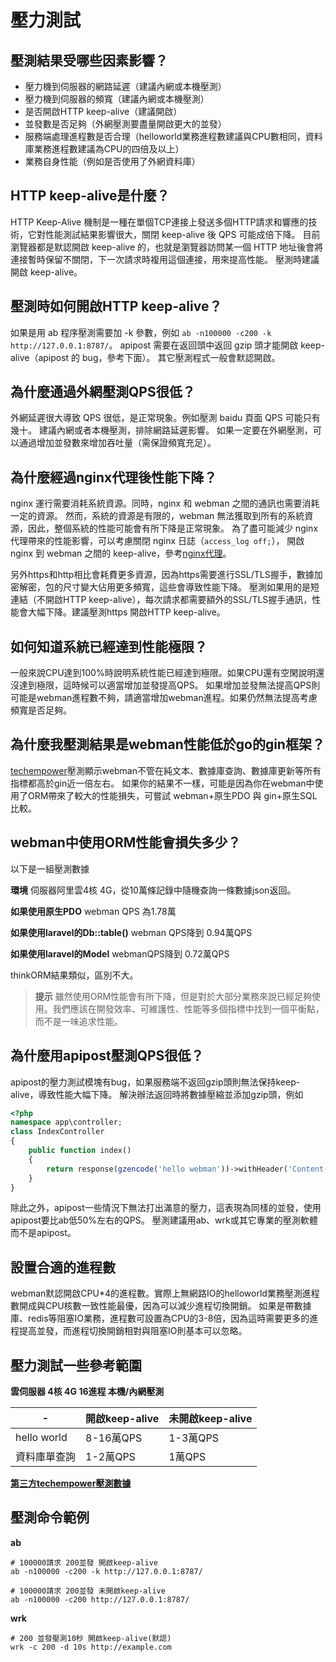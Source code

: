 # 壓力測試

## 壓測結果受哪些因素影響？
* 壓力機到伺服器的網路延遲（建議內網或本機壓測）
* 壓力機到伺服器的頻寬（建議內網或本機壓測）
* 是否開啟HTTP keep-alive（建議開啟）
* 並發數是否足夠（外網壓測要盡量開啟更大的並發）
* 服務端處理進程數是否合理（helloworld業務進程數建議與CPU數相同，資料庫業務進程數建議為CPU的四倍及以上）
* 業務自身性能（例如是否使用了外網資料庫）

## HTTP keep-alive是什麼？
HTTP Keep-Alive 機制是一種在單個TCP連接上發送多個HTTP請求和響應的技術，它對性能測試結果影響很大，關閉 keep-alive 後 QPS 可能成倍下降。
目前瀏覽器都是默認開啟 keep-alive 的，也就是瀏覽器訪問某一個 HTTP 地址後會將連接暫時保留不關閉，下一次請求時複用這個連接，用來提高性能。
壓測時建議開啟 keep-alive。

## 壓測時如何開啟HTTP keep-alive？
如果是用 ab 程序壓測需要加 -k 參數，例如 `ab -n100000 -c200 -k http://127.0.0.1:8787/`。
apipost 需要在返回頭中返回 gzip 頭才能開啟 keep-alive（apipost 的 bug，參考下面）。
其它壓測程式一般會默認開啟。

## 為什麼通過外網壓測QPS很低？
外網延遲很大導致 QPS 很低，是正常現象。例如壓測 baidu 頁面 QPS 可能只有幾十。
建議內網或者本機壓測，排除網路延遲影響。
如果一定要在外網壓測，可以通過增加並發數來增加吞吐量（需保證頻寬充足）。

## 為什麼經過nginx代理後性能下降？
nginx 運行需要消耗系統資源。同時，nginx 和 webman 之間的通訊也需要消耗一定的資源。
然而，系統的資源是有限的，webman 無法獲取到所有的系統資源，因此，整個系統的性能可能會有所下降是正常現象。
為了盡可能減少 nginx 代理帶來的性能影響，可以考慮關閉 nginx 日誌（`access_log off;`），
開啟 nginx 到 webman 之間的 keep-alive，參考[nginx代理](nginx-proxy.md)。

另外https和http相比會耗費更多資源，因為https需要進行SSL/TLS握手，數據加密解密，包的尺寸變大佔用更多頻寬，這些會導致性能下降。
壓測如果用的是短連結（不開啟HTTP keep-alive），每次請求都需要額外的SSL/TLS握手通訊，性能會大幅下降。建議壓測https 開啟HTTP keep-alive。

## 如何知道系統已經達到性能極限？
一般來說CPU達到100%時說明系統性能已經達到極限。如果CPU還有空閑說明還沒達到極限，這時候可以適當增加並發提高QPS。
如果增加並發無法提高QPS則可能是webman進程數不夠，請適當增加webman進程。如果仍然無法提高考慮頻寬是否足夠。

## 為什麼我壓測結果是webman性能低於go的gin框架？
[techempower](https://www.techempower.com/benchmarks/#section=data-r21&hw=ph&test=db&l=zijnjz-6bj&a=2&f=1ekg-cbcw-2t4w-27wr68-pc0-iv9slc-0-1ekgw-39g-kxs00-o0zk-5jsetl-2x8doc-2)壓測顯示webman不管在純文本、數據庫查詢、數據庫更新等所有指標都高於gin近一倍左右。
如果你的結果不一樣，可能是因為你在webman中使用了ORM帶來了較大的性能損失，可嘗試 webman+原生PDO 與 gin+原生SQL 比較。

## webman中使用ORM性能會損失多少？
以下是一組壓測數據

**環境**
伺服器阿里雲4核 4G，從10萬條記錄中隨機查詢一條數據json返回。

**如果使用原生PDO**
webman QPS 為1.78萬

**如果使用laravel的Db::table()**
webman QPS降到 0.94萬QPS

**如果使用laravel的Model**
webmanQPS降到 0.72萬QPS

thinkORM結果類似，區別不大。

> **提示**
> 雖然使用ORM性能會有所下降，但是對於大部分業務來說已經足夠使用。我們應該在開發效率、可維護性、性能等多個指標中找到一個平衡點，而不是一味追求性能。

## 為什麼用apipost壓測QPS很低？
apipost的壓力測試模塊有bug，如果服務端不返回gzip頭則無法保持keep-alive，導致性能大幅下降。
解決辦法返回時將數據壓縮並添加gzip頭，例如
```php
<?php
namespace app\controller;
class IndexController
{
    public function index()
    {
        return response(gzencode('hello webman'))->withHeader('Content-Encoding', 'gzip');
    }
}
```
除此之外，apipost一些情況下無法打出滿意的壓力，這表現為同樣的並發，使用apipost要比ab低50%左右的QPS。
壓測建議用ab、wrk或其它專業的壓測軟體而不是apipost。

## 設置合適的進程數
webman默認開啟CPU*4的進程數。實際上無網路IO的helloworld業務壓測進程數開成與CPU核數一致性能最優，因為可以減少進程切換開銷。
如果是帶數據庫、redis等阻塞IO業務，進程數可設置為CPU的3-8倍，因為這時需要更多的進程提高並發，而進程切換開銷相對與阻塞IO則基本可以忽略。

## 壓力測試一些參考範圍

**雲伺服器 4核 4G 16進程 本機/內網壓測**

| - | 開啟keep-alive | 未開啟keep-alive |
|--|-----|-----|
| hello world | 8-16萬QPS | 1-3萬QPS |
| 資料庫單查詢 | 1-2萬QPS | 1萬QPS |

[**第三方techempower壓測數據**](https://www.techempower.com/benchmarks/#section=data-r21&l=zik073-6bj&test=db)

## 壓測命令範例

**ab**
```plaintext
# 100000請求 200並發 開啟keep-alive
ab -n100000 -c200 -k http://127.0.0.1:8787/

# 100000請求 200並發 未開啟keep-alive
ab -n100000 -c200 http://127.0.0.1:8787/
```

**wrk**
```plaintext
# 200 並發壓測10秒 開啟keep-alive(默認)
wrk -c 200 -d 10s http://example.com
```
